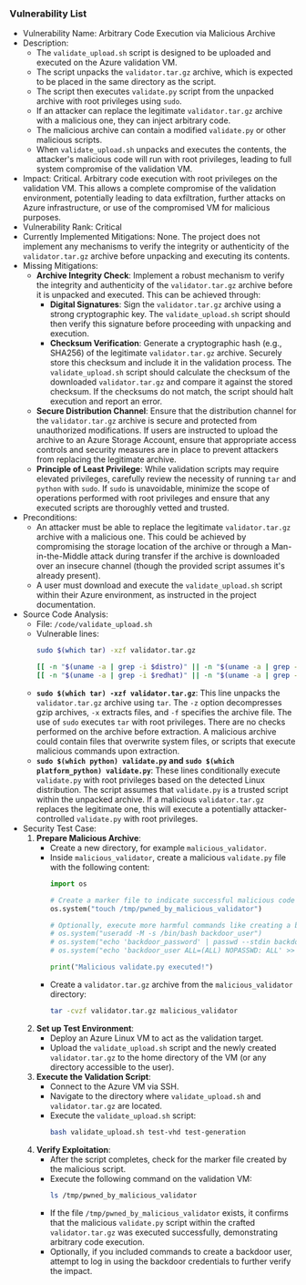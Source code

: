 ### Vulnerability List

- Vulnerability Name: Arbitrary Code Execution via Malicious Archive
- Description:
    - The `validate_upload.sh` script is designed to be uploaded and executed on the Azure validation VM.
    - The script unpacks the `validator.tar.gz` archive, which is expected to be placed in the same directory as the script.
    - The script then executes `validate.py` script from the unpacked archive with root privileges using `sudo`.
    - If an attacker can replace the legitimate `validator.tar.gz` archive with a malicious one, they can inject arbitrary code.
    - The malicious archive can contain a modified `validate.py` or other malicious scripts.
    - When `validate_upload.sh` unpacks and executes the contents, the attacker's malicious code will run with root privileges, leading to full system compromise of the validation VM.
- Impact: Critical. Arbitrary code execution with root privileges on the validation VM. This allows a complete compromise of the validation environment, potentially leading to data exfiltration, further attacks on Azure infrastructure, or use of the compromised VM for malicious purposes.
- Vulnerability Rank: Critical
- Currently Implemented Mitigations: None. The project does not implement any mechanisms to verify the integrity or authenticity of the `validator.tar.gz` archive before unpacking and executing its contents.
- Missing Mitigations:
    - **Archive Integrity Check**: Implement a robust mechanism to verify the integrity and authenticity of the `validator.tar.gz` archive before it is unpacked and executed. This can be achieved through:
        - **Digital Signatures**: Sign the `validator.tar.gz` archive using a strong cryptographic key. The `validate_upload.sh` script should then verify this signature before proceeding with unpacking and execution.
        - **Checksum Verification**: Generate a cryptographic hash (e.g., SHA256) of the legitimate `validator.tar.gz` archive. Securely store this checksum and include it in the validation process. The `validate_upload.sh` script should calculate the checksum of the downloaded `validator.tar.gz` and compare it against the stored checksum. If the checksums do not match, the script should halt execution and report an error.
    - **Secure Distribution Channel**: Ensure that the distribution channel for the `validator.tar.gz` archive is secure and protected from unauthorized modifications. If users are instructed to upload the archive to an Azure Storage Account, ensure that appropriate access controls and security measures are in place to prevent attackers from replacing the legitimate archive.
    - **Principle of Least Privilege**: While validation scripts may require elevated privileges, carefully review the necessity of running `tar` and `python` with `sudo`. If `sudo` is unavoidable, minimize the scope of operations performed with root privileges and ensure that any executed scripts are thoroughly vetted and trusted.
- Preconditions:
    - An attacker must be able to replace the legitimate `validator.tar.gz` archive with a malicious one. This could be achieved by compromising the storage location of the archive or through a Man-in-the-Middle attack during transfer if the archive is downloaded over an insecure channel (though the provided script assumes it's already present).
    - A user must download and execute the `validate_upload.sh` script within their Azure environment, as instructed in the project documentation.
- Source Code Analysis:
    - File: `/code/validate_upload.sh`
    - Vulnerable lines:
        ```bash
        sudo $(which tar) -xzf validator.tar.gz

        [[ -n "$(uname -a | grep -i $distro)" || -n "$(uname -a | grep -i debian)" ]] && sudo $(which python) validate.py
        [[ -n "$(uname -a | grep -i $redhat)" || -n "$(uname -a | grep -i centos)" ]] && sudo $(which platform_python) validate.py
        ```
    - **`sudo $(which tar) -xzf validator.tar.gz`**: This line unpacks the `validator.tar.gz` archive using `tar`. The `-z` option decompresses gzip archives, `-x` extracts files, and `-f` specifies the archive file. The use of `sudo` executes `tar` with root privileges. There are no checks performed on the archive before extraction. A malicious archive could contain files that overwrite system files, or scripts that execute malicious commands upon extraction.
    - **`sudo $(which python) validate.py` and `sudo $(which platform_python) validate.py`**: These lines conditionally execute `validate.py` with root privileges based on the detected Linux distribution. The script assumes that `validate.py` is a trusted script within the unpacked archive. If a malicious `validator.tar.gz` replaces the legitimate one, this will execute a potentially attacker-controlled `validate.py` with root privileges.
- Security Test Case:
    1. **Prepare Malicious Archive**:
        - Create a new directory, for example `malicious_validator`.
        - Inside `malicious_validator`, create a malicious `validate.py` file with the following content:
            ```python
            import os

            # Create a marker file to indicate successful malicious code execution
            os.system("touch /tmp/pwned_by_malicious_validator")

            # Optionally, execute more harmful commands like creating a backdoor user
            # os.system("useradd -M -s /bin/bash backdoor_user")
            # os.system("echo 'backdoor_password' | passwd --stdin backdoor_user")
            # os.system("echo 'backdoor_user ALL=(ALL) NOPASSWD: ALL' >> /etc/sudoers")

            print("Malicious validate.py executed!")
            ```
        - Create a `validator.tar.gz` archive from the `malicious_validator` directory:
            ```bash
            tar -cvzf validator.tar.gz malicious_validator
            ```
    2. **Set up Test Environment**:
        - Deploy an Azure Linux VM to act as the validation target.
        - Upload the `validate_upload.sh` script and the newly created `validator.tar.gz` to the home directory of the VM (or any directory accessible to the user).
    3. **Execute the Validation Script**:
        - Connect to the Azure VM via SSH.
        - Navigate to the directory where `validate_upload.sh` and `validator.tar.gz` are located.
        - Execute the `validate_upload.sh` script:
            ```bash
            bash validate_upload.sh test-vhd test-generation
            ```
    4. **Verify Exploitation**:
        - After the script completes, check for the marker file created by the malicious script.
        - Execute the following command on the validation VM:
            ```bash
            ls /tmp/pwned_by_malicious_validator
            ```
        - If the file `/tmp/pwned_by_malicious_validator` exists, it confirms that the malicious `validate.py` script within the crafted `validator.tar.gz` was executed successfully, demonstrating arbitrary code execution.
        - Optionally, if you included commands to create a backdoor user, attempt to log in using the backdoor credentials to further verify the impact.
